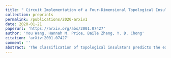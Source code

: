 ```yaml
---
title: " Circuit Implementation of a Four-Dimensional Topological Insulator"
collection: preprints
permalink: /publications/2020-arxiv1
date: 2020-01-21
paperurl: 'https://arxiv.org/abs/2001.07427'
author: 'You Wang, Hannah M. Price, Baile Zhang, Y. D. Chong'
citation: 'arXiv:2001.07427'
comment: ''
abstract: 'The classification of topological insulators predicts the existence of high-dimensional topological phases that cannot occur in real materials, as these are limited to three or fewer spatial dimensions. We use electric circuits to experimentally implement a four-dimensional (4D) topological lattice. The lattice dimensionality is established by circuit connections, and not by mapping to a lower-dimensional system. On the lattice's three-dimensional surface, we observe topological surface states that are associated with a nonzero second Chern number but vanishing first Chern numbers. The 4D lattice belongs to symmetry class AI, which refers to time-reversal-invariant and spinless systems with no special spatial symmetry. Class AI is topologically trivial in one to three spatial dimensions, so 4D is the lowest possible dimension for achieving a topological insulator in this class. This work paves the way to the use of electric circuits for exploring high-dimensional topological models.'
---
```

